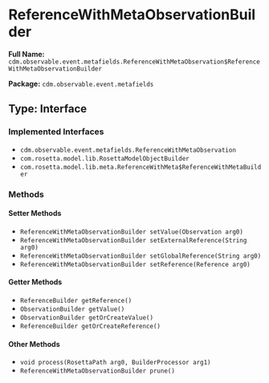 # ReferenceWithMetaObservationBuilder

**Full Name:** `cdm.observable.event.metafields.ReferenceWithMetaObservation$ReferenceWithMetaObservationBuilder`

**Package:** `cdm.observable.event.metafields`

## Type: Interface

### Implemented Interfaces

- `cdm.observable.event.metafields.ReferenceWithMetaObservation`
- `com.rosetta.model.lib.RosettaModelObjectBuilder`
- `com.rosetta.model.lib.meta.ReferenceWithMeta$ReferenceWithMetaBuilder`

### Methods

#### Setter Methods

- `ReferenceWithMetaObservationBuilder setValue(Observation arg0)`
- `ReferenceWithMetaObservationBuilder setExternalReference(String arg0)`
- `ReferenceWithMetaObservationBuilder setGlobalReference(String arg0)`
- `ReferenceWithMetaObservationBuilder setReference(Reference arg0)`

#### Getter Methods

- `ReferenceBuilder getReference()`
- `ObservationBuilder getValue()`
- `ObservationBuilder getOrCreateValue()`
- `ReferenceBuilder getOrCreateReference()`

#### Other Methods

- `void process(RosettaPath arg0, BuilderProcessor arg1)`
- `ReferenceWithMetaObservationBuilder prune()`

